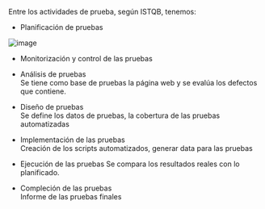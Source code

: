 Entre los actividades de prueba, según ISTQB, tenemos:

- Planificación de pruebas

![image](https://github.com/user-attachments/assets/74748ff4-798f-4353-9429-5a2f32cd8dca)


- Monitorización y control de las pruebas  
- Análisis de pruebas  
Se tiene como base de pruebas la página web y se evalúa los defectos que contiene.  

- Diseño de pruebas  
  Se define los datos de pruebas, la cobertura de las pruebas automatizadas  
- Implementación de las pruebas  
  Creación de los scripts automatizados, generar data para las pruebas  
  
- Ejecución de las pruebas
  Se compara los resultados reales con lo planificado.  
  
- Compleción de las pruebas  
  Informe de las pruebas finales
